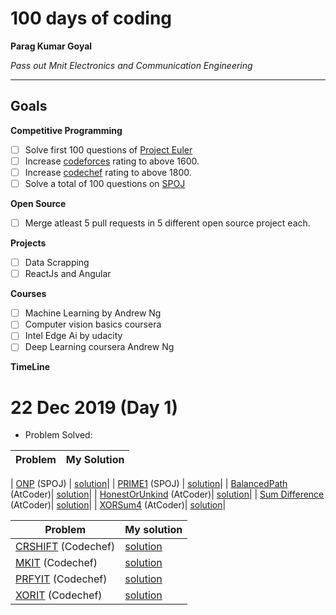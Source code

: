 
# 100 days of coding

**Parag Kumar Goyal**

*Pass out Mnit Electronics and Communication Engineering*

---

## Goals

**Competitive Programming**
- [ ] Solve first 100 questions of [Project Euler](https://projecteuler.net)
- [ ] Increase [codeforces](https://codeforces.com/profile/Parag12) rating to above 1600.
- [ ] Increase [codechef](https://www.codechef.com/users/parag_12) rating to above 1800.
- [ ] Solve a total of 100 questions on [SPOJ](https://www.spoj.com/users/paraggoyal)

**Open Source**
- [ ] Merge atleast 5 pull requests in 5 different open source project each.

**Projects**
- [ ] Data Scrapping
- [ ] ReactJs and Angular

**Courses**
- [ ] Machine Learning by Andrew Ng
- [ ] Computer vision basics coursera
- [ ] Intel Edge Ai by udacity
- [ ] Deep Learning coursera Andrew Ng

**TimeLine**
# 22 Dec 2019 (Day 1)

- Problem Solved:

|**Problem**| **My Solution**|
|-----------|----------------|

| [ONP](https://www.spoj.com/problems/ONP/) (SPOJ) | [solution](https://github.com/Codeshows/100DaysOfCode/blob/master/paraggoyal28/SPOJ/ONP.cpp)|
| [PRIME1](https://www.spoj.com/problems/PRIME1/) (SPOJ) | [solution](https://github.com/Codeshows/100DaysOfCode/blob/master/paraggoyal28/SPOJ/PRIME1.cpp)|
| [BalancedPath](https://atcoder.jp/contests/abc147/tasks/abc147_e) (AtCoder)| [solution](https://github.com/Codeshows/100DaysOfCode/blob/master/paraggoyal28/AtCoder/BalancedPath.cpp)|
| [HonestOrUnkind](https://atcoder.jp/contests/abc147/tasks/abc147_c) (AtCoder)| [solution](https://github.com/Codeshows/100DaysOfCode/blob/master/paraggoyal28/AtCoder/HonestOrUnkind.cpp)|
| [Sum Difference](https://atcoder.jp/contests/abc147/tasks/abc147_f) (AtCoder)| [solution](https://github.com/Codeshows/100DaysOfCode/blob/master/paraggoyal28/AtCoder/SumDifference.py)|
| [XORSum4](https://atcoder.jp/contests/abc147/tasks/abc147_d) (AtCoder)| [solution](https://github.com/Codeshows/100DaysOfCode/blob/master/paraggoyal28/AtCoder/XORSum4.cpp)|



|**Problem**|**My solution**|
|-----------|----------------|
| [CRSHIFT](https://www.codechef.com/COOK113B/problems/CRSHIT) (Codechef) | [solution](https://github.com/Codeshows/100DaysOfCode/blob/master/paraggoyal28/codechef/CRSHIT.cpp)|
| [MKIT](https://www.codechef.com/COOK113B/problems/MKIT) (Codechef) | [solution](https://github.com/Codeshows/100DaysOfCode/blob/master/paraggoyal28/codechef/MKIT.cpp)|
| [PRFYIT](https://www.codechef.com/COOK113B/problems/PRFYIT) (Codechef) | [solution](https://github.com/Codeshows/100DaysOfCode/blob/master/paraggoyal28/codechef/PRFYIT.cpp)|
| [XORIT](https://www.codechef.com/COOK113B/problems/XORIT) (Codechef) | [solution](https://github.com/Codeshows/100DaysOfCode/blob/master/paraggoyal28/codechef/XORIT.cpp)|
